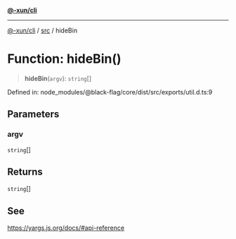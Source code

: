 [**@-xun/cli**](../../README.md)

***

[@-xun/cli](../../README.md) / [src](../README.md) / hideBin

# Function: hideBin()

> **hideBin**(`argv`): `string`[]

Defined in: node\_modules/@black-flag/core/dist/src/exports/util.d.ts:9

## Parameters

### argv

`string`[]

## Returns

`string`[]

## See

https://yargs.js.org/docs/#api-reference
